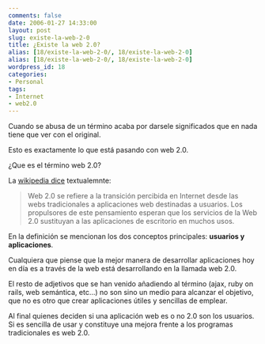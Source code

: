 ```yaml
---
comments: false
date: 2006-01-27 14:33:00
layout: post
slug: existe-la-web-2-0
title: ¿Existe la web 2.0?
alias: [18/existe-la-web-2-0/, 18/existe-la-web-2-0]
alias: [18/existe-la-web-2-0/, 18/existe-la-web-2-0]
wordpress_id: 18
categories:
- Personal
tags:
- Internet
- web2.0
---
```


Cuando se abusa de un término acaba por darsele significados que en nada tiene que ver con el original.




	

Esto es exactamente lo que está pasando con web 2.0.




	

¿Que es el término web 2.0?




La [wikipedia dice](http://es.wikipedia.org/wiki/Web_2.0) textualemnte:


> Web 2.0 se refiere a la transición percibida en Internet desde las webs tradicionales a aplicaciones web destinadas a usuarios. Los propulsores de este pensamiento esperan que los servicios de la Web 2.0 sustituyan a las aplicaciones de escritorio en muchos usos.



	

En la definición se mencionan los dos conceptos principales: **usuarios y aplicaciones**.




	

Cualquiera que piense que la mejor manera de desarrollar aplicaciones hoy en día es a través de la web está desarrollando en la llamada web 2.0.




	

El resto de adjetivos que se han venido añadiendo al término (ajax, ruby on rails, web semántica, etc…) no son sino un medio para alcanzar el objetivo, que no es otro que crear aplicaciones útiles y sencillas de emplear.




	

Al final quienes deciden si una aplicación web es o no 2.0 son los usuarios.  Si es sencilla de usar y constituye una mejora frente a los programas tradicionales es web 2.0.
